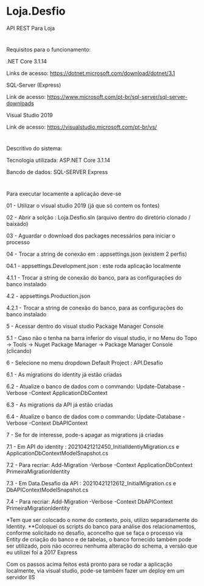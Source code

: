 # Loja.Desfio
API REST Para Loja
#
Requisitos para o funcionamento:

.NET Core 3.1.14

Links de acesso: https://dotnet.microsoft.com/download/dotnet/3.1

SQL-Server (Express)

Link de acesso: https://www.microsoft.com/pt-br/sql-server/sql-server-downloads

Visual Studio 2019

Link de acesso: https://visualstudio.microsoft.com/pt-br/vs/
#
Descritivo do sistema:

Tecnologia utilizada: ASP.NET Core 3.1.14

Bancdo de dados: SQL-SERVER Express
#
Para executar locamente a aplicação deve-se

01 - Utilizar o visual studio 2019 (já que só contem os fontes)

02 - Abrir a solção : Loja.Desfio.sln (arquivo dentro do diretório clonado / baixado)

03 - Aguardar o download dos packages necessários para iniciar o processo

04 - Trocar a string de conexão em : appsettings.json (existem 2 perfis)

04.1 - appsettings.Development.json : este roda aplicação localmente

4.1.1 - Trocar a string de conexão do banco, para as configurações do banco instalado

4.2 - appsettings.Production.json

4.2.1 - Trocar a string de conexão do banco, para as configurações do banco instalado

5 - Acessar dentro do visual studio Package Manager Console 

5.1 - Caso não o tenha na barra inferior do visual studio, ir no Menu do Topo -> Tools -> Nuget Package Manager -> Package Manager Console (clicando)

6 - Selecione no menu dropdown Default Project : API.Desafio

6.1 - As migrations do identity já estão criadas

6.2 - Atualize o banco de dados com o commando: Update-Database -Verbose -Context ApplicationDbContext

6.3 - As migrations da API já estão criadas

6.4 - Atualize o banco de dados com o commando: Update-Database -Verbose -Context DbAPIContext

7 - Se for de interesse, pode-s apagar as migrations já criadas

7.1 - Em API do identity : 20210421212450_InitialIdentiyMigration.cs e ApplicationDbContextModelSnapshot.cs

7.2 - Para recriar: Add-Migration -Verbose -Context ApplicationDbContext PrimeiraMigrationIdentity

7.3 - Em Data.Desafio da API : 20210421212612_InitialMigration.cs e DbAPIContextModelSnapshot.cs

7.4 - Para recriar: Add-Migration -Verbose -Context DbAPIContext PrimeiraMigrationIdentity

*Tem que ser colocado o  nome do contexto, pois, utilizo separadamente do Identity.
**Coloquei os scripts do banco para análise dos relacionamentos, conforme solicitado no desafio, aconcelho que se faça o processo via Entity de criação do banco e de tabelas, o banco fornecido também pode ser utilizado, pois não ocorreu nenhuma alteração do schema, a versão que eu utilizei foi a 2017 Express

Com os passos acima feitos está pronto para se rodar a aplicação localmente, via visual studio, pode-se também fazer um deploy em um servidor IIS



